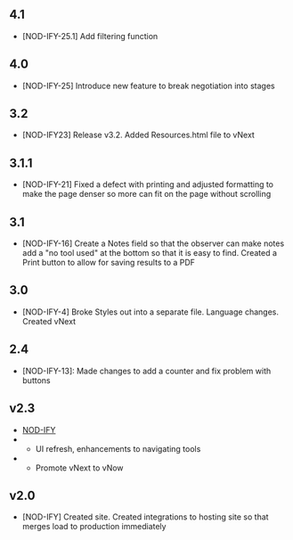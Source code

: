 ## 4.1
* [NOD-IFY-25.1] Add filtering function

## 4.0
* [NOD-IFY-25] Introduce new feature to break negotiation into stages

## 3.2
* [NOD-IFY23] Release v3.2. Added Resources.html file to vNext

## 3.1.1
* [NOD-IFY-21] Fixed a defect with printing and adjusted formatting to make the page denser so more can fit on the page without scrolling

## 3.1
* [NOD-IFY-16] Create a Notes field so that the observer can make notes add a "no tool used" at the bottom so that it is easy to find. Created a Print button to allow for saving results to a PDF

## 3.0
* [NOD-IFY-4] Broke Styles out into a separate file. Language changes. Created vNext

## 2.4
* [NOD-IFY-13]: Made changes to add a counter and fix problem with buttons

## v2.3
* [NOD-IFY](https://github.com/your-repository/your-project/commit/commit-id) 
* * UI refresh, enhancements to navigating tools
* * Promote vNext to vNow

## v2.0
* [NOD-IFY] Created site. Created integrations to hosting site so that merges load to production immediately